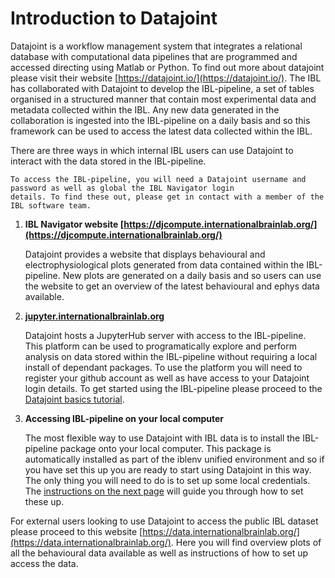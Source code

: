 # Introduction to Datajoint

Datajoint is a workflow management system that integrates a relational database with computational data pipelines that
are programmed and accessed directing using Matlab or Python. To find out more about datajoint please visit their 
website [https://datajoint.io/](https://datajoint.io/). The IBL has collaborated with Datajoint to develop the 
IBL-pipeline, a set of tables organised in a structured manner that contain most experimental data and metadata 
collected within the IBL. Any new data generated in the collaboration is ingested into the IBL-pipeline on a daily basis
and so this framework can be used to access the latest data collected within the IBL.


There are three ways in which internal IBL users can use Datajoint to interact with the data stored in the IBL-pipeline.

```{important}
To access the IBL-pipeline, you will need a Datajoint username and password as well as global the IBL Navigator login 
details. To find these out, please get in contact with a member of the IBL software team.
```

1)  **IBL Navigator website [https://djcompute.internationalbrainlab.org/](https://djcompute.internationalbrainlab.org/)**

    Datajoint provides a website that displays behavioural and electrophysiological plots generated from data 
    contained within the IBL-pipeline. New plots are generated on a daily basis and so users can use the website to get an 
    overview of the latest behavioural and ephys data available. 

    
2)  **[jupyter.internationalbrainlab.org](https://jupyter.internationalbrainlab.org)**

    Datajoint hosts a JupyterHub server with access to the IBL-pipeline. This platform can be used to programatically 
    explore and perform analysis on data stored within the IBL-pipeline without requiring a local install of dependant 
    packages. To use the platform you will need to register your github account as well as have access to your Datajoint 
    login details. To get started using the IBL-pipeline please proceed to the 
    [Datajoint basics tutorial](../notebooks/dj_basics/dj_basics.ipynb). 


3)  **Accessing IBL-pipeline on your local computer**

    The most flexible way to use Datajoint with IBL data is to install the IBL-pipeline package onto your local computer. 
    This package is automatically installed as part of the iblenv unified environment and so if you have set this up you are
    ready to start using Datajoint in this way. The only thing you will need to do is to set up some local credentials. The 
    [instructions on the next page](dj_credentials.md) will guide you through how to set these up. 

    
For external users looking to use Datajoint to access the public IBL dataset please proceed to this website 
[https://data.internationalbrainlab.org/](https://data.internationalbrainlab.org/). Here you will find overview plots of
all the behavioural data available as well as instructions of how to set up access the data.

